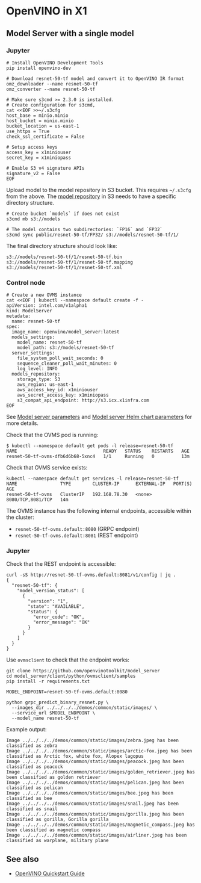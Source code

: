 # OpenVINO in X1

## Model Server with a single model

### Jupyter

```shell
# Install OpenVINO Development Tools
pip install openvino-dev

# Download resnet-50-tf model and convert it to OpenVINO IR format
omz_downloader --name resnet-50-tf
omz_converter --name resnet-50-tf
```

```shell
# Make sure s3cmd >= 2.3.0 is installed.
# Create configuration for s3cmd,
cat <<EOF >>~/.s3cfg
host_base = minio.minio
host_bucket = minio.minio
bucket_location = us-east-1
use_https = True
check_ssl_certificate = False

# Setup access keys
access_key = x1miniouser
secret_key = x1miniopass

# Enable S3 v4 signature APIs
signature_v2 = False
EOF
```

Upload model to the model repository in S3 bucket.
This requires `~/.s3cfg` from the above.
The [model repository] in S3 needs to have a specific directory structure.

```shell
# Create bucket `models` if does not exist
s3cmd mb s3://models

# The model contains two subdirectories: `FP16` and `FP32`
s3cmd sync public/resnet-50-tf/FP32/ s3://models/resnet-50-tf/1/
```

The final directory structure should look like: 

```
s3://models/resnet-50-tf/1/resnet-50-tf.bin
s3://models/resnet-50-tf/1/resnet-50-tf.mapping
s3://models/resnet-50-tf/1/resnet-50-tf.xml
```

### Control node

```shell
# Create a new OVMS instance
cat <<EOF | kubectl --namespace default create -f -
apiVersion: intel.com/v1alpha1
kind: ModelServer
metadata:
  name: resnet-50-tf
spec:
  image_name: openvino/model_server:latest
  models_settings:
    model_name: resnet-50-tf
    model_path: s3://models/resnet-50-tf
  server_settings:
    file_system_poll_wait_seconds: 0
    sequence_cleaner_poll_wait_minutes: 0
    log_level: INFO
  models_repository:
    storage_type: S3
    aws_region: us-east-1
    aws_access_key_id: x1miniouser
    aws_secret_access_key: x1miniopass
    s3_compat_api_endpoint: http://s3.icx.x1infra.com
EOF
```

See [Model server parameters] and [Model server Helm chart parameters] for more details.

Check that the OVMS pod is running:

```shell
$ kubectl --namespace default get pods -l release=resnet-50-tf
NAME                                READY   STATUS    RESTARTS   AGE
resnet-50-tf-ovms-dfb6d6b68-5xnc4   1/1     Running   0          13m
```

Check that OVMS service exists:

```shell
kubectl --namespace default get services -l release=resnet-50-tf
NAME                TYPE        CLUSTER-IP      EXTERNAL-IP   PORT(S)             AGE
resnet-50-tf-ovms   ClusterIP   192.168.78.30   <none>        8080/TCP,8081/TCP   14m
```

The OVMS instance has the following internal endpoints, accessible within the cluster:

* `resnet-50-tf-ovms.default:8080` (GRPC endpoint)
* `resnet-50-tf-ovms.default:8081` (REST endpoint)

### Jupyter

Check that the REST endpoint is accessible:

```shell
curl -sS http://resnet-50-tf-ovms.default:8081/v1/config | jq .
{
  "resnet-50-tf": {
    "model_version_status": [
      {
        "version": "1",
        "state": "AVAILABLE",
        "status": {
          "error_code": "OK",
          "error_message": "OK"
        }
      }
    ]
  }
}
```

Use `ovmsclient` to check that the endpoint works:

```shell
git clone https://github.com/openvinotoolkit/model_server
cd model_server/client/python/ovmsclient/samples
pip install -r requirements.txt

MODEL_ENDPOINT=resnet-50-tf-ovms.default:8080

python grpc_predict_binary_resnet.py \
  --images_dir ../../../../demos/common/static/images/ \
  --service_url $MODEL_ENDPOINT \
  --model_name resnet-50-tf
```

Example output:

```
Image ../../../../demos/common/static/images/zebra.jpeg has been classified as zebra
Image ../../../../demos/common/static/images/arctic-fox.jpeg has been classified as Arctic fox, white fox, Alopex lagopus
Image ../../../../demos/common/static/images/peacock.jpeg has been classified as peacock
Image ../../../../demos/common/static/images/golden_retriever.jpeg has been classified as golden retriever
Image ../../../../demos/common/static/images/pelican.jpeg has been classified as pelican
Image ../../../../demos/common/static/images/bee.jpeg has been classified as bee
Image ../../../../demos/common/static/images/snail.jpeg has been classified as snail
Image ../../../../demos/common/static/images/gorilla.jpeg has been classified as gorilla, Gorilla gorilla
Image ../../../../demos/common/static/images/magnetic_compass.jpeg has been classified as magnetic compass
Image ../../../../demos/common/static/images/airliner.jpeg has been classified as warplane, military plane
```

## See also

* [OpenVINO Quickstart Guide]

[OpenVINO Quickstart Guide]: https://docs.openvino.ai/2022.2/ovms_docs_quick_start_guide.html
[Model repository]: https://docs.openvino.ai/latest/ovms_docs_models_repository.html
[Model server parameters]: https://github.com/openvinotoolkit/operator/blob/main/docs/modelserver_params.md
[Model server Helm chart parameters]: https://github.com/openvinotoolkit/operator/blob/main/helm-charts/ovms/values.yaml